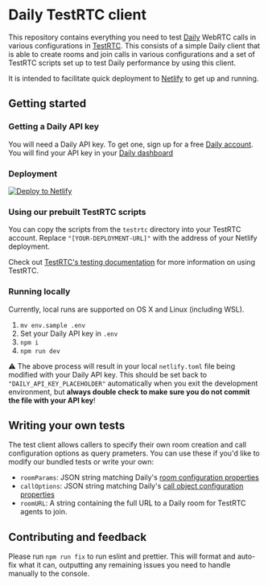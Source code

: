 # Daily TestRTC client

This repository contains everything you need to test [Daily](https://daily.co) WebRTC calls in various configurations in [TestRTC](https://testrtc.com). This consists of a simple Daily client that is able to create rooms and join calls in various configurations and a set of TestRTC scripts set up to test Daily performance by using this client.

It is intended to facilitate quick deployment to [Netlify](https://netlify.com) to get up and running.

## Getting started

### Getting a Daily API key

You will need a Daily API key. To get one, sign up for a free [Daily account](https://dashboard.daily.co/signup). You will find your API key in your [Daily dashboard](https://dashboard.daily.co/developers)

### Deployment

[![Deploy to Netlify](https://www.netlify.com/img/deploy/button.svg)](https://app.netlify.com/start/deploy?repository=https://github.com/daily-co/testrtc-client&stack=cms)

### Using our prebuilt TestRTC scripts

You can copy the scripts from the `testrtc` directory into your TestRTC account. Replace `"[YOUR-DEPLOYMENT-URL]"` with the address of your Netlify deployment.

Check out [TestRTC's testing documentation](https://testrtc.com/article-categories/testingrtc/) for more information on using TestRTC.

### Running locally

Currently, local runs are supported on OS X and Linux (including WSL).

1. `mv env.sample .env`
1. Set your Daily API key in `.env`
1. `npm i`
1. `npm run dev`

⚠️ The above process will result in your local `netlify.toml` file being modified with your Daily API key. This should be set back to `"DAILY_API_KEY_PLACEHOLDER"` automatically when you exit the development environment, but **always double check to make sure you do not commit the file with your API key**!

## Writing your own tests

The test client allows callers to specify their own room creation and call configuration options as query prameters. You can use these if you'd like to modify our bundled tests or write your own:

* `roomParams`: JSON string matching Daily's [room configuration properties](https://docs.daily.co/reference/rest-api/rooms/config)
* `callOptions`: JSON string matching Daily's [call object configuration properties](https://docs.daily.co/reference/daily-js/daily-iframe-class/properties)
* `roomURL`: A string containing the full URL to a Daily room for TestRTC agents to join.

## Contributing and feedback

Please run `npm run fix` to run eslint and prettier.
This will format and auto-fix what it can, outputting any remaining issues you need to handle manually to the console.
